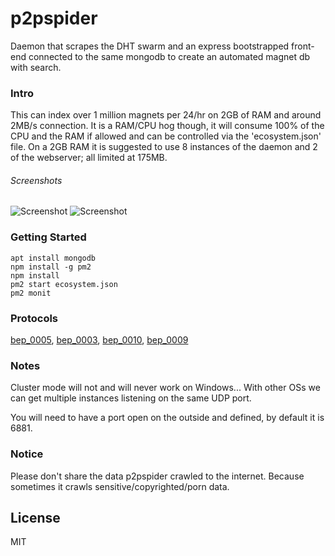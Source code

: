 # p2pspider

Daemon that scrapes the DHT swarm and an express bootstrapped front-end connected to the same mongodb to create an automated magnet db with search.

### Intro

This can index over 1 million magnets per 24/hr on 2GB of RAM and around 2MB/s connection. It is a RAM/CPU hog though, it will consume 100% of the CPU and the RAM if allowed and can be controlled via the 'ecosystem.json' file. On a 2GB RAM it is suggested to use 8 instances of the daemon and 2 of the webserver; all limited at 175MB.

###### Screenshots

![Screenshot][index]
![Screenshot][search]

[index]: https://i.imgur.com/dEix8Mo.png "index page"
[search]: https://i.imgur.com/oAlu63z.png "search page"

### Getting Started

    apt install mongodb
    npm install -g pm2
    npm install
    pm2 start ecosystem.json
    pm2 monit

### Protocols

[bep_0005](http://www.bittorrent.org/beps/bep_0005.html), [bep_0003](http://www.bittorrent.org/beps/bep_0003.html), [bep_0010](http://www.bittorrent.org/beps/bep_0010.html), [bep_0009](http://www.bittorrent.org/beps/bep_0009.html)

### Notes

Cluster mode will not and will never work on Windows... With other OSs we can get multiple instances listening on the same UDP port.

You will need to have a port open on the outside and defined, by default it is 6881.

### Notice

Please don't share the data p2pspider crawled to the internet. Because sometimes it crawls sensitive/copyrighted/porn data.

## License

MIT
